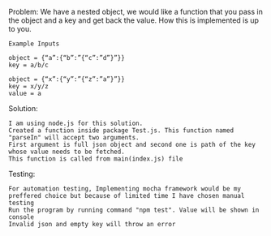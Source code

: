 Problem:
    We have a nested object, we would like a function that you pass in the object and a key and get back the value. How this is implemented is up to you.

    Example Inputs

    object = {“a”:{“b”:”{“c”:”d”}”}}
    key = a/b/c

    object = {“x”:{“y”:”{“z”:”a”}”}}
    key = x/y/z
    value = a

Solution:

    I am using node.js for this solution. 
    Created a function inside package Test.js. This function named "parseIn" will accept two arguments.
    First argument is full json object and second one is path of the key whose value needs to be fetched.
    This function is called from main(index.js) file

Testing: 

    For automation testing, Implementing mocha framework would be my preffered choice but because of limited time I have chosen manual testing
    Run the program by running command "npm test". Value will be shown in console
    Invalid json and empty key will throw an error

